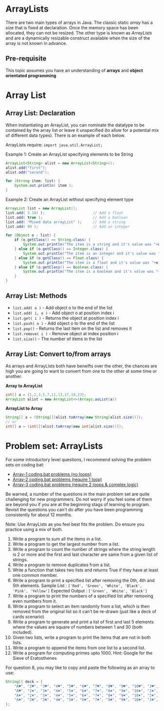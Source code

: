 # ArrayLists

There are two main types of arrays in Java. The classic static *array* has a size that is fixed at declaration. Once the memory space has been allocated, they can not be resized. The other type is known as *ArrayLists* and are a dynamically resizable construct available when the size of the array is not known in advance.

## Pre-requisite

This topic assumes you have an understanding of **arrays** and **object orientated programming**

# Array List

## Array List: Declaration

When instantiating an ArrayList, you can nominate the datatype to be contained by the array list or leave it unspecified (to allow for a potential mix of different data types).  There is an example of each below.

ArrayLists require: `import java.util.ArrayList;`

Example 1: Create an ArrayList specifying elements to be String

```java
ArrayList<String> alist = new ArrayList<String>();
alist.add("first");
alist.add("second");

for (String item: list) {
    System.out.println( item );
}
```

Example 2: Create an ArrayList without specifying element type

```java
ArrayList list = new ArrayList();
list.add( 3.14) );                      // Add a float
list.add( true );                       // Add a boolean
list.add( "Mixed data arrayList" );     // Add a string
list.add( 99 );                         // Add an integer

for (Object o : list) {
    if (o.getClass() == String.class) {
        System.out.println("The item is a string and it's value was "+o);
    } else if (o.getClass() == Integer.class) {
        System.out.println("The item is an integer and it's value was "+o);
    } else if (o.getClass() == Float.class) {
        System.out.println("The item is a float and it's value was "+o);
    } else if (o.getClass() == Boolean.class) {
        System.out.println("The item is a boolean and it's value was "+o);
    }
}
```

## Array List: Methods

* `list.add( o )` - Add object o to the end of the list
* `list.add( i, o )` - Add object o at position index i
* `list.get( i )` - Returns the object at position index i
* `list.push( o )` - Add object o to the end of the list
* `list.pop()` - Returns the last item on the list and removes it
* `list.remove( i )` - Remove object at index position i
* `list.size()` - The number of items in the list

## Array List: Convert to/from arrays

As arrays and ArrayLists both have beneifts over the other, the chances are high you are going to want to convert from one to the other at some time or another.

**Array to ArrayList**  

```java
int[] a = {1,2,3,5,7,11,13,17,19,23};
ArrayList alist = new ArrayList<>(Arrays.asList(a))
```

**ArrayList to Array**  

```java
String[] a = (String[])alist.toArray(new String[alist.size()]);
// or
int[] a = (int[])alist.toArray(new int[alist.size()]);
```


# Problem set: ArrayLists

For some introductory level questions, I recommend solving the problem sets on coding bat:

* [Array-1 coding.bat problems (no loops)](https://codingbat.com/java/Array-1)
* [Array-2 coding.bat problems (require 1 loop)](https://codingbat.com/java/Array-2)
* [Array-3 coding.bat problems (require 2 loops & complex logic)](https://codingbat.com/java/Array-3)

Be warned, a number of the questions in the main problem set are quite challenging for new programmers. Do not worry if you feel some of them are beyond you if you are at the beginning stags of learning to program. Revisit the questions you can't do after you have been programming consistently for about 12 months.

Note: Use ArrayLists as you feel best fits the problem. Do ensure you practice using a mix of both.

1. Write a program to sum all the items in a list.
2. Write a program to get the largest number from a list.
3. Write a program to count the number of strings where the string length is 2 or more and the first and last character are same from a given list of strings.
4. Write a program to remove duplicates from a list.
5. Write a function that takes two lists and returns True if they have at least one common member.
6. Write a program to print a specified list after removing the 0th, 4th and 5th elements. Sample List : `['Red', 'Green', 'White', 'Black', 'Pink', 'Yellow']` Expected Output : `['Green', 'White', 'Black']`
7. Write a program to print the numbers of a specified list after removing even numbers from it.
8. Write a program to select an item randomly from a list, which is then removed from the original list so it can’t be re-drawn (just like a deck of cards scenario)
9. Write a program to generate and print a list of first and last 5 elements where the values are square of numbers between 1 and 30 (both included).
10. Given two lists, write a program to print the items that are not in both lists.
11. Write a program to append the items from one list to a second list.
12. Write a program for computing primes upto 1000. Hint: Google for the Sieve of Eratosthenes

For question 8, you may like to copy and paste the following as an array to use:

```java
String[] deck = {
    "A♥️", "2♥️", "3♥️", "4♥️", "5♥️", "6♥️", "7♥️", "8♥️", "9♥️", "10♥️", "J♥️", "Q♥️", "K♥️",
    "A♥️", "2♠️️", "3♠️", "4♠️", "5♠️", "6♠️", "7♠️", "8♠️", "9♠️", "10♠️", "J♠️", "Q♠️", "K♠️",
    "A♦️", "2♦️", "3♦️", "4♦️", "5♦️", "6♦️", "7♦️", "8♦️", "9♦️", "10♦️", "J♦️", "Q♦️", "K♦️",
    "A♣️", "2♣️", "3♣️", "4♣️", "5♣️", "6♣️", "7♣️", "8♣️", "9♣️", "10♣️", "J♣️", "Q♣️", "K♣️",
};
```
